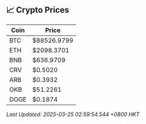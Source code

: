 ## 📈 Crypto Prices

| Coin | Price |
| ---- | ----- |
| BTC | $88526.9799 |
| ETH | $2098.3701 |
| BNB | $636.9709 |
| CRV | $0.5020 |
| ARB | $0.3932 |
| OKB | $51.2261 |
| DOGE | $0.1874 |

_Last Updated: 2025-03-25 02:59:54.544 +0800 HKT_